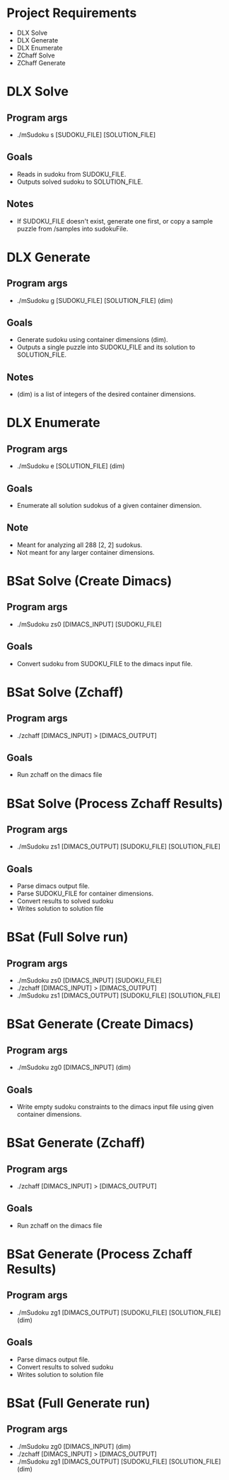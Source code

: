 # Project Requirements

* DLX Solve
* DLX Generate
* DLX Enumerate
* ZChaff Solve
* ZChaff Generate

# DLX Solve

## Program args

* ./mSudoku s [SUDOKU_FILE] [SOLUTION_FILE]

## Goals

* Reads in sudoku from SUDOKU_FILE.
* Outputs solved sudoku to SOLUTION_FILE.

## Notes

* If SUDOKU_FILE doesn't exist, generate one first, or copy a sample puzzle from /samples into sudokuFile.

# DLX Generate

## Program args

* ./mSudoku g [SUDOKU_FILE] [SOLUTION_FILE] (dim)

## Goals

* Generate sudoku using container dimensions (dim).
* Outputs a single puzzle into SUDOKU_FILE and its solution to SOLUTION_FILE.

## Notes

* (dim) is a list of integers of the desired container dimensions.

# DLX Enumerate

## Program args

* ./mSudoku e [SOLUTION_FILE] (dim)

## Goals

* Enumerate all solution sudokus of a given container dimension.

## Note

* Meant for analyzing all 288 [2, 2] sudokus.
* Not meant for any larger container dimensions.

# BSat Solve (Create Dimacs)

## Program args

* ./mSudoku zs0 [DIMACS_INPUT] [SUDOKU_FILE]

## Goals

* Convert sudoku from SUDOKU_FILE to the dimacs input file.

# BSat Solve (Zchaff)

## Program args

* ./zchaff [DIMACS_INPUT] > [DIMACS_OUTPUT]

## Goals

* Run zchaff on the dimacs file

# BSat Solve (Process Zchaff Results)

## Program args

* ./mSudoku zs1 [DIMACS_OUTPUT] [SUDOKU_FILE] [SOLUTION_FILE]

## Goals

* Parse dimacs output file.
* Parse SUDOKU_FILE for container dimensions.
* Convert results to solved sudoku
* Writes solution to solution file

# BSat (Full Solve run)

## Program args

* ./mSudoku zs0 [DIMACS_INPUT] [SUDOKU_FILE]
* ./zchaff [DIMACS_INPUT] > [DIMACS_OUTPUT]
* ./mSudoku zs1 [DIMACS_OUTPUT] [SUDOKU_FILE] [SOLUTION_FILE]

# BSat Generate (Create Dimacs)

## Program args

* ./mSudoku zg0 [DIMACS_INPUT] (dim)

## Goals

* Write empty sudoku constraints to the dimacs input file using given container dimensions.

# BSat Generate (Zchaff)

## Program args

* ./zchaff [DIMACS_INPUT] > [DIMACS_OUTPUT]

## Goals

* Run zchaff on the dimacs file

# BSat Generate (Process Zchaff Results)

## Program args

* ./mSudoku zg1 [DIMACS_OUTPUT] [SUDOKU_FILE] [SOLUTION_FILE] (dim)

## Goals

* Parse dimacs output file.
* Convert results to solved sudoku
* Writes solution to solution file

# BSat (Full Generate run)

## Program args

* ./mSudoku zg0 [DIMACS_INPUT] (dim)
* ./zchaff [DIMACS_INPUT] > [DIMACS_OUTPUT]
* ./mSudoku zg1 [DIMACS_OUTPUT] [SUDOKU_FILE] [SOLUTION_FILE] (dim)